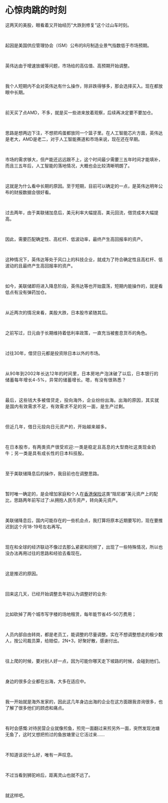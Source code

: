 # 心惊肉跳的时刻

<p style="visibility: visible;">这两天的美股，眼看着又开始经历“大跌到修复”这个过山车时刻。</p><p style="visibility: visible;"><br style="visibility: visible;"></p><p style="visibility: visible;">起因是美国供应管理协会（ISM）公布的8月制造业景气指数低于市场预期。</p><p style="visibility: visible;"><br style="visibility: visible;"></p><p style="visibility: visible;">英伟达由于增速放缓等问题，市场给的高估值、高预期开始调整。</p><p style="visibility: visible;"><br style="visibility: visible;"></p><p style="visibility: visible;">我个人短期内不会对英伟达有什么操作，除非跌得够多，那会选择买入。现在都放眼中长期。</p><p style="visibility: visible;"><br style="visibility: visible;"></p><p style="visibility: visible;">前天买了点AMD，不多，就是买一些进来放着观察，后续再决定要不要加仓。</p><p style="visibility: visible;"><br style="visibility: visible;"></p><p style="visibility: visible;">思路是想两边下注，不想把鸡蛋都放同一个篮子里。在人工智能芯片方面，英伟达是老大，AMD是老二，对于人工智能赛道和市场来说，现在还在早期。</p><p style="visibility: visible;"><br style="visibility: visible;"></p><p style="visibility: visible;">市场的需求够大，但产能还远远跟不上，这个时间最少需要三五年时间才能填补，而且三五年后，人工智能的落地情况，大概也会比较清晰明朗了。</p><p style="visibility: visible;"><br style="visibility: visible;"></p><p style="visibility: visible;">这就是为什么看中长期的原因。至于短期，目前可以确定的一点，是英伟达明年公布的财报数据会很好看。</p><p style="visibility: visible;"><br style="visibility: visible;"></p><p style="visibility: visible;">过去两年，由于美联储加息后，美元利率大幅提高，美元回流，借贷成本大幅提高。</p><p style="visibility: visible;"><br style="visibility: visible;"></p><p style="visibility: visible;">因此，需要匹配确定性、高杠杆、低波动率，最终产生高回报率的资产。</p><p style="visibility: visible;"><br style="visibility: visible;"></p><p style="visibility: visible;">这种情况下，英伟达等处于风口上的科技企业，就成为了符合确定性且高杠杆、低波动的且最终产生高回报率的资产。</p><p style="visibility: visible;"><br style="visibility: visible;"></p><p style="visibility: visible;">如今，美联储即将进入降息阶段，英伟达等也开始震荡，短期内能操作的，就是看低点有没有弹药加仓。</p><p style="visibility: visible;"><br style="visibility: visible;"></p><p style="visibility: visible;">从近两次的情况来看，美股大跌，日本股市紧随其后。</p><p style="visibility: visible;"><br style="visibility: visible;"></p><p style="visibility: visible;">之前写过，日元由于长期维持着低利率政策，一直充当被套息货币的角色。</p><p style="visibility: visible;"><br style="visibility: visible;"></p><p style="visibility: visible;">过往30年，借贷日元都是投资除日本以外的市场<span style="background-color: transparent; letter-spacing: 0.034em; caret-color: var(--weui-BRAND); visibility: visible;">。</span></p><p style="visibility: visible;"><span style="background-color: transparent; letter-spacing: 0.034em; caret-color: var(--weui-BRAND); visibility: visible;"><br style="visibility: visible;"></span></p><p style="visibility: visible;"><span style="background-color: transparent; letter-spacing: 0.034em; caret-color: var(--weui-BRAND); visibility: visible;">从90年到2002年长达12年的时间里，日本房地产泡沫破了以后，日本银行的储蓄每年增长4-5%，异常的储蓄增长。嗯，有没有很熟悉？</span></p><p style="visibility: visible;"><span style="background-color: transparent; letter-spacing: 0.034em; caret-color: var(--weui-BRAND); visibility: visible;"><br style="visibility: visible;"></span></p><p style="visibility: visible;"><span style="background-color: transparent; letter-spacing: 0.034em; caret-color: var(--weui-BRAND); visibility: visible;">最后，这些钱大多被借贷走，投向海外，企业纷纷出海。出海的原因，其实就是国内有效需求不足，有效需求不足的另一面，是生产过剩。</span></p><p><span style="background-color: transparent;letter-spacing: 0.034em;caret-color: var(--weui-BRAND);"><br></span></p><p><span style="background-color: transparent;letter-spacing: 0.034em;caret-color: var(--weui-BRAND);">但近几年，借日元投向日元资产的，开始越来越多。</span></p><p><span style="background-color: transparent;letter-spacing: 0.034em;caret-color: var(--weui-BRAND);"><br></span></p><p><span style="background-color: transparent;letter-spacing: 0.034em;caret-color: var(--weui-BRAND);">在日本股市，有两类资产很受欢迎:一类是稳定且高息的大型商社这类现金奶牛；另一类是具有成长性的日本科技股。</span></p><p><br></p><p>至于美联储降息后的操作，我目前也在调整思路。</p><p><br></p><p>暂时唯一确定的，是会增加家庭和个人在<a localeditorid="4oqyuehgt8c00000000" href="https://mp.weixin.qq.com/s?__biz=Mzg2NTkwNTM4MA==&amp;mid=2247484288&amp;idx=1&amp;sn=541b9378fba1b5abb96a08ad84569efa&amp;scene=21#wechat_redirect" textvalue="香港保险" target="_blank" data-linktype="2">香港保险</a>这类“阻尼器”美元资产上的配比，思路两年前写过了:从拥抱人民币资产，转向美元资产。</p><p><br></p><p>美联储降息后，国内可能存在的一些机会点，我打算将原本近期要写的，现在要推迟到这个月18-19号左右再写。</p><p><br></p><p>现在和全球的经济联动不像过去那么紧密和同频了，出现了一些特殊情况，所以也没办法再用过往的思路和经验去看现在。</p><p><br></p><p>这是推迟的原因。</p><p><br></p><p>回来这几天，已经开始调整去年初认为调整好的业务:</p><p><br></p><p>比如砍掉了两个城市写字楼的场地租赁，每年能节省45-50万费用；</p><p><br></p><p>人员内部自由转岗，都是老员工，能调整的尽量调整。实在不想调整想走的极少数人，按公司裁员算，给赔偿，2N+3，好聚好散，感谢付出。</p><p><br></p><p>往上爬的时候，要对别人好一点，因为可能你哪天走下坡路的时候，会碰到他们。</p><p><br></p><p>身边的很多企业都在出海，大多在适应中。</p><p><br></p><p>我一开始就是海外发家的，因此这几年身边出海的企业在这方面跟我咨询很多，也了解了很多他们的顾虑和痛点。</p><p><br></p><p>有时会感慨:对待民营企业就像煎鱼，煎完一面翻过来煎另外一面，突然发现池塘无鱼了，这时又想把煎过的鱼放塘里让它活过来……</p><p><br></p><p>不知道该说什么好，唯有一声叹息。</p><p><br></p><p>不过当看到狮驼岭后，距离灵山也就不远了。</p><p><br></p><p>就这样吧。</p><p style="display: none;"><mp-style-type data-value="10000"></mp-style-type></p>